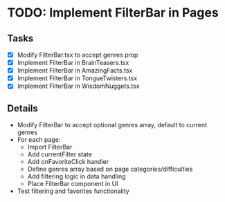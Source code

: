 # TODO: Implement FilterBar in Pages

## Tasks
- [x] Modify FilterBar.tsx to accept genres prop
- [x] Implement FilterBar in BrainTeasers.tsx
- [x] Implement FilterBar in AmazingFacts.tsx
- [x] Implement FilterBar in TongueTwisters.tsx
- [x] Implement FilterBar in WisdomNuggets.tsx

## Details
- Modify FilterBar to accept optional genres array, default to current genres
- For each page:
  - Import FilterBar
  - Add currentFilter state
  - Add onFavoriteClick handler
  - Define genres array based on page categories/difficulties
  - Add filtering logic in data handling
  - Place FilterBar component in UI
- Test filtering and favorites functionality
